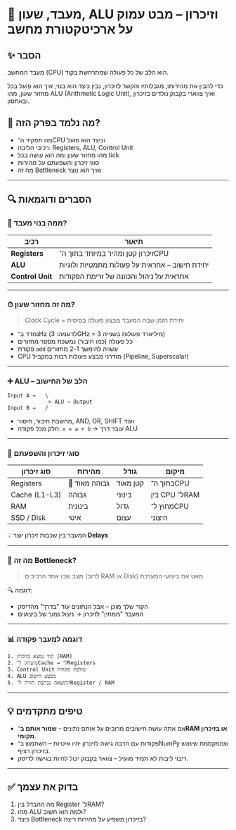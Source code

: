 # 📘 מעבד, שעון, ALU וזיכרון – מבט עמוק על ארכיטקטורת מחשב

## ✨ הסבר
מעבד המחשב (CPU) הוא הלב של כל פעולה שמתרחשת בקוד. 

כדי להבין את מהירותו, מגבלותיו והקשר לזיכרון, נבין כיצד הוא בנוי, איך הוא פועל בכל מחזור שעון, מהו ALU (Arithmetic Logic Unit), ואיך צווארי בקבוק נולדים בזיכרון ובאחסון.

## 🧠 מה נלמד בפרק הזה?
- מה תפקיד ה־CPU וכיצד הוא פועל
- רכיבי הליבה: Registers, ALU, Control Unit
- מהו מחזור שעון ומה הוא עושה בכל tick
- סוגי זיכרון והשפעתם על מהירות
- מה זה Bottleneck ואיך הוא נוצר

---

## 🔍 הסברים ודוגמאות

### 🧠 ממה בנוי מעבד?

| רכיב        | תיאור |
|-------------|--------|
| **Registers** | זיכרון קטן ומהיר במיוחד בתוך ה־CPU |
| **ALU**       | יחידת חישוב – אחראית על פעולות מתמטיות ולוגיות |
| **Control Unit** | אחראית על ניהול והכוונה של זרימת הפקודות |

---

### ⏱ מה זה מחזור שעון?

> Clock Cycle = יחידת הזמן שבה המעבד מבצע פעולה בסיסית

- נמדד ב־Hz (לדוגמה: 3GHz = 3 מיליארד פעולות בשנייה)
- כל פעולה (כמו חיבור) נמשכת מספר מחזורים
- פקודת `add` עשויה להימשך 1–2 מחזורים
- CPU מודרני מבצע פעולות רבות במקביל (Pipeline, Superscalar)

---

### ➕ ALU – הלב של החישוב

```text
Input A →   \
             > ALU → Output
Input B →   /
````

* מחשבת חיבור, חיסור, AND, OR, SHIFT ועוד
* חלק מכל פקודה: `x = a + b` → עובר דרך ALU

---

### 💾 סוגי זיכרון והשפעתם

| סוג זיכרון    | מהירות        | גודל     | מיקום         |
| ------------- | ------------- | -------- | ------------- |
| Registers     | 🚀 גבוהה מאוד | קטן מאוד | בתוך ה־CPU    |
| Cache (L1-L3) | גבוהה         | בינוני   | בין CPU ל־RAM |
| RAM           | בינונית       | גדול     | מחוץ ל־CPU    |
| SSD / Disk    | איטי          | עצום     | חיצוני        |

💡 המעבר בין שכבות זיכרון יוצר **Delays**

---

### 🛑 מה זה Bottleneck?

> מצב שבו אחד הרכיבים (לרוב RAM או Disk) מאט את ביצועי המערכת

🔍 דוגמה:

* הקוד שלך מוכן – אבל הנתונים עוד "בדרך" מהדיסק
* המעבד "ממתין" לזיכרון → ניצול נמוך של ביצועים

---

### 📊 דוגמה למעבר פקודה

```text
1. קוד נמצא בזיכרון (RAM)
2. מועתק ל־Cache → ל־Registers
3. Control Unit שולפת פקודה
4. ALU מבצע חישוב
5. התוצאה נכתבת חזרה ל־Register / RAM
```

---

## 💡 טיפים מתקדמים

* אם אתה עושה חישובים מרובים על אותם נתונים – **שמור אותם ב־RAM או בזיכרון מקומי**.
* פקודות עם הרבה גישה לזיכרון יהיו איטיות – השתמש ב־NumPy שממקסמת שימוש בזיכרון רציף.
* ריבוי ליבות לא תמיד מועיל – צוואר בקבוק יכול להיות בגישה לדיסק.

---

## ✅ בדוק את עצמך

1. מה ההבדל בין Register ל־RAM?
2. מהו ALU ולמה הוא חשוב?
3. כיצד Bottleneck בזיכרון משפיע על מהירות ריצה?
